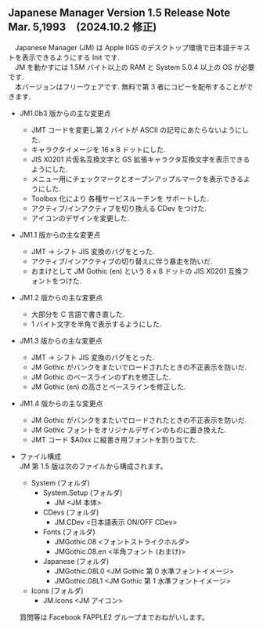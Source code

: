 ## Japanese Manager Version 1.5 Release Note  Mar. 5,1993　(2024.10.2 修正)
　Japanese Manager (JM) は Apple IIGS のデスクトップ環境で日本語テキストを表示できるようにする Init です.  
　JM を動かすには 1.5M バイト以上の RAM と System 5.0.4 以上の OS が必要です.  
　本バージョンはフリーウェアです.  無料で第 3 者にコピーを配布することができます.

* JM1.0b3 版からの主な変更点  
  * JMT コードを変更し第 2 バイトが ASCII の記号にあたらないようにした.  
  * キャラクタイメージを 16 x 8 ドットにした.  
  * JIS X0201 片仮名互換文字と GS 拡張キャラクタ互換文字を表示できるようにした.  
  * メニュー用にチェックマークとオープンアップルマークを表示できるようにした.  
  * Toolbox 化により 各種サービスルーチンを サポートした.  
  * アクティブ/インアクティブを切り換える CDev をつけた.  
  * アイコンのデザインを変更した.  
  
* JM1.1 版からの主な変更点
  * JMT -> シフト JIS 変換のバグをとった.  
  * アクティブ/インアクティブの切り替えに伴う暴走を防いだ.  
  * おまけとして JM Gothic (en) という 8 x 8 ドットの JIS X0201 互換フォントをつけた.  
  
* JM1.2 版からの主な変更点
  * 大部分を C 言語で書き直した.  
  * 1 バイト文字を半角で表示するようにした.  
  
* JM1.3 版からの主な変更点  
  * JMT -> シフト JIS 変換のバグをとった.  
  * JM Gothic がバンクをまたいでロードされたときの不正表示を防いだ.  
  * JM Gothic のベースラインのずれを修正した.  
  * JM Gothic (en) の高さとベースラインを修正した.  
  
* JM1.4 版からの主な変更点  
  * JM Gothic がバンクをまたいでロードされたときの不正表示を防いだ.  
  * JM Gothic フォントをオリジナルデザインのものに置き換えた.  
  * JMT コード $A0xx に縦書き用フォントを割り当てた.  
  
* ファイル構成  
  JM 第 1.5 版は次のファイルから構成されます。  
  
  * System (フォルダ)
    * System.Setup (フォルダ)  
      * JM                   <JM 本体>
    * CDevs (フォルダ)
      * JM.CDev              <日本語表示 ON/OFF CDev>
    * Fonts (フォルダ)
      * JMGothic.08          <フォントストライクホルダ>
      * JMGothic.08.en       <半角フォント (おまけ)>
    * Japanese (フォルダ)
      * JMGothic.08L0        <JM Gothic 第 0 水準フォントイメージ>
      * JMGothic.08L1        <JM Gothic 第 1 水準フォントイメージ>  
  * Icons (フォルダ)  
    * JM.Icons             <JM アイコン>  

  質問等は Facebook FAPPLE2 グループまでおねがいします。
